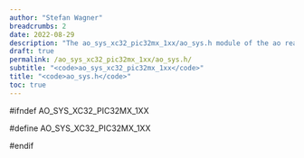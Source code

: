 ```yaml
---
author: "Stefan Wagner"
breadcrumbs: 2
date: 2022-08-29
description: "The ao_sys_xc32_pic32mx_1xx/ao_sys.h module of the ao real-time operating system."
draft: true
permalink: /ao_sys_xc32_pic32mx_1xx/ao_sys.h/ 
subtitle: "<code>ao_sys_xc32_pic32mx_1xx</code>"
title: "<code>ao_sys.h</code>"
toc: true
---
```


#ifndef AO_SYS_XC32_PIC32MX_1XX

#define AO_SYS_XC32_PIC32MX_1XX

#endif

